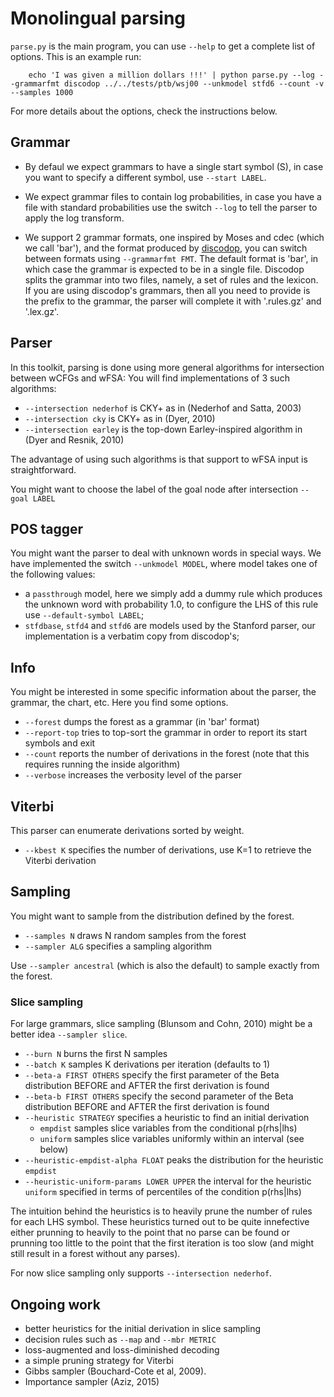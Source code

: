 # Monolingual parsing


`parse.py` is the main program, you can use `--help` to get a complete list of options.
This is an example run:

    
        echo 'I was given a million dollars !!!' | python parse.py --log --grammarfmt discodop ../../tests/ptb/wsj00 --unkmodel stfd6 --count -v --samples 1000


For more details about the options, check the instructions below.

## Grammar

* By defaul we expect grammars to have a single start symbol (S), in case you want to specify a different symbol, use `--start LABEL`.

* We expect grammar files to contain log probabilities, in case you have a file with standard probabilities use the switch `--log` to tell the parser to apply the log transform.

* We support 2 grammar formats, one inspired by Moses and cdec (which we call 'bar'), and the format produced by [discodop](https://github.com/andreasvc/disco-dop), you can switch between formats using `--grammarfmt FMT`. The default format is 'bar', in which case the grammar is expected to be in a single file. Discodop splits the grammar into two files, namely, a set of rules and the lexicon. If you are using discodop's grammars, then all you need to provide is the prefix to the grammar, the parser will complete it with '.rules.gz' and '.lex.gz'.

## Parser

In this toolkit, parsing is done using more general algorithms for intersection between wCFGs and wFSA:
You will find implementations of 3 such algorithms:

* `--intersection nederhof` is CKY+ as in (Nederhof and Satta, 2003)
* `--intersection cky` is CKY+ as in (Dyer, 2010)
* `--intersection earley` is the top-down Earley-inspired algorithm in (Dyer and Resnik, 2010)

The advantage of using such algorithms is that support to wFSA input is straightforward.

You might want to choose the label of the goal node after intersection `--goal LABEL`

## POS tagger

You might want the parser to deal with unknown words in special ways. We have implemented the switch `--unkmodel MODEL`, where model takes one of the following values:

* a `passthrough` model, here we simply add a dummy rule which produces the unknown word with probability 1.0, to configure the LHS of this rule use `--default-symbol LABEL`;
* `stfdbase`, `stfd4` and `stfd6` are models used by the Stanford parser, our implementation is a verbatim copy from discodop's;

## Info

You might be interested in some specific information about the parser, the grammar, the chart, etc. Here you find some options.

* `--forest` dumps the forest as a grammar (in 'bar' format)
* `--report-top` tries to top-sort the grammar in order to report its start symbols and exit
* `--count` reports the number of derivations in the forest (note that this requires running the inside algorithm)
* `--verbose` increases the verbosity level of the parser

## Viterbi

This parser can enumerate derivations sorted by weight.

* `--kbest K` specifies the number of derivations, use K=1 to retrieve the Viterbi derivation

## Sampling

You might want to sample from the distribution defined by the forest.

* `--samples N` draws N random samples from the forest
* `--sampler ALG` specifies a sampling algorithm

Use `--sampler ancestral` (which is also the default) to sample exactly from the forest.

### Slice sampling

For large grammars, slice sampling (Blunsom and Cohn, 2010) might be a better idea `--sampler slice`.

* `--burn N` burns the first N samples
* `--batch K` samples K derivations per iteration (defaults to 1)
* `--beta-a FIRST OTHERS` specify the first parameter of the Beta distribution BEFORE and AFTER the first derivation is found
* `--beta-b FIRST OTHERS` specify the second parameter of the Beta distribution BEFORE and AFTER the first derivation is found
* `--heuristic STRATEGY` specifies a heuristic to find an initial derivation
    * `empdist` samples slice variables from the conditional p(rhs|lhs)
    * `uniform` samples slice variables uniformly within an interval (see below) 
* `--heuristic-empdist-alpha FLOAT` peaks the distribution for the heuristic `empdist`
* `--heuristic-uniform-params LOWER UPPER` the interval for the heuristic `uniform` specified in terms of percentiles of the condition p(rhs|lhs)

The intuition behind the heuristics is to heavily prune the number of rules for each LHS symbol. 
These heuristics turned out to be quite innefective either prunning to heavily to the point that no parse can be found or prunning too little to the point that the first iteration is too slow (and might still result in a forest without any parses).

For now slice sampling only supports `--intersection nederhof`.


## Ongoing work

* better heuristics for the initial derivation in slice sampling
* decision rules such as `--map` and `--mbr METRIC`
* loss-augmented and loss-diminished decoding
* a simple pruning strategy for Viterbi
* Gibbs sampler (Bouchard-Cote et al, 2009).
* Importance sampler (Aziz, 2015)

